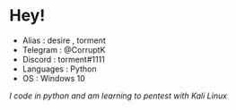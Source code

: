 
# Hey!

- Alias : desire , torment
- Telegram : @CorruptK 
- Discord : torment#1111
- Languages : Python
- OS : Windows 10

_I code in python and am learning to pentest with 
Kali Linux_



